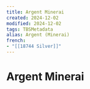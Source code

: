 ```yaml
---
title: Argent Minerai
created: 2024-12-02
modified: 2024-12-02
tags: TBSMetadata
alias: Argent (Minerai)
french:
- "[[18744 Silver]]"
---
```

# Argent Minerai
